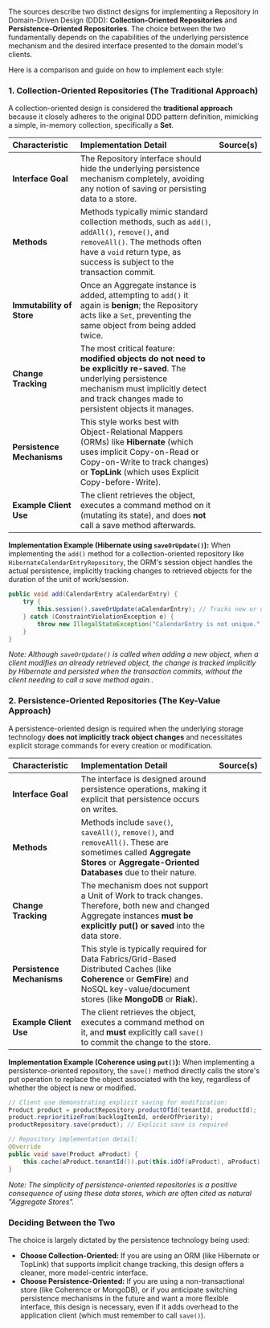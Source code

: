 The sources describe two distinct designs for implementing a Repository in Domain-Driven Design (DDD): **Collection-Oriented Repositories** and **Persistence-Oriented Repositories**. The choice between the two fundamentally depends on the capabilities of the underlying persistence mechanism and the desired interface presented to the domain model's clients.

Here is a comparison and guide on how to implement each style:

### 1. Collection-Oriented Repositories (The Traditional Approach)

A collection-oriented design is considered the **traditional approach** because it closely adheres to the original DDD pattern definition, mimicking a simple, in-memory collection, specifically a **Set**.

| Characteristic | Implementation Detail | Source(s) |
| :--- | :--- | :--- |
| **Interface Goal** | The Repository interface should hide the underlying persistence mechanism completely, avoiding any notion of saving or persisting data to a store. | |
| **Methods** | Methods typically mimic standard collection methods, such as `add()`, `addAll()`, `remove()`, and `removeAll()`. The methods often have a `void` return type, as success is subject to the transaction commit. | |
| **Immutability of Store** | Once an Aggregate instance is added, attempting to `add()` it again is **benign**; the Repository acts like a `Set`, preventing the same object from being added twice. | |
| **Change Tracking** | The most critical feature: **modified objects do not need to be explicitly re-saved**. The underlying persistence mechanism must implicitly detect and track changes made to persistent objects it manages. | |
| **Persistence Mechanisms** | This style works best with Object-Relational Mappers (ORMs) like **Hibernate** (which uses implicit Copy-on-Read or Copy-on-Write to track changes) or **TopLink** (which uses Explicit Copy-before-Write). | |
| **Example Client Use** | The client retrieves the object, executes a command method on it (mutating its state), and does **not** call a save method afterwards. | |

**Implementation Example (Hibernate using `saveOrUpdate()`):**
When implementing the `add()` method for a collection-oriented repository like `HibernateCalendarEntryRepository`, the ORM's session object handles the actual persistence, implicitly tracking changes to retrieved objects for the duration of the unit of work/session.

```java
public void add(CalendarEntry aCalendarEntry) {
    try {
        this.session().saveOrUpdate(aCalendarEntry); // Tracks new or updated instances
    } catch (ConstraintViolationException e) {
        throw new IllegalStateException("CalendarEntry is not unique.", e);
    }
}
```
*Note: Although `saveOrUpdate()` is called when adding a new object, when a client modifies an already retrieved object, the change is tracked implicitly by Hibernate and persisted when the transaction commits, without the client needing to call a save method again.*.

### 2. Persistence-Oriented Repositories (The Key-Value Approach)

A persistence-oriented design is required when the underlying storage technology **does not implicitly track object changes** and necessitates explicit storage commands for every creation or modification.

| Characteristic | Implementation Detail | Source(s) |
| :--- | :--- | :--- |
| **Interface Goal** | The interface is designed around persistence operations, making it explicit that persistence occurs on writes. | |
| **Methods** | Methods include `save()`, `saveAll()`, `remove()`, and `removeAll()`. These are sometimes called **Aggregate Stores** or **Aggregate-Oriented Databases** due to their nature. | |
| **Change Tracking** | The mechanism does not support a Unit of Work to track changes. Therefore, both new and changed Aggregate instances **must be explicitly put() or saved** into the data store. | |
| **Persistence Mechanisms** | This style is typically required for Data Fabrics/Grid-Based Distributed Caches (like **Coherence** or **GemFire**) and NoSQL key-value/document stores (like **MongoDB** or **Riak**). | |
| **Example Client Use** | The client retrieves the object, executes a command method on it, and **must** explicitly call `save()` to commit the change to the store. | |

**Implementation Example (Coherence using `put()`):**
When implementing a persistence-oriented repository, the `save()` method directly calls the store's put operation to replace the object associated with the key, regardless of whether the object is new or modified.

```java
// Client use demonstrating explicit saving for modification:
Product product = productRepository.productOfId(tenantId, productId);
product.reprioritizeFrom(backlogItemId, orderOfPriority);
productRepository.save(product); // Explicit save is required

// Repository implementation detail:
@Override
public void save(Product aProduct) {
    this.cache(aProduct.tenantId()).put(this.idOf(aProduct), aProduct);
}
```
*Note: The simplicity of persistence-oriented repositories is a positive consequence of using these data stores, which are often cited as natural "Aggregate Stores".*

### Deciding Between the Two

The choice is largely dictated by the persistence technology being used:

*   **Choose Collection-Oriented:** If you are using an ORM (like Hibernate or TopLink) that supports implicit change tracking, this design offers a cleaner, more model-centric interface.
*   **Choose Persistence-Oriented:** If you are using a non-transactional store (like Coherence or MongoDB), or if you anticipate switching persistence mechanisms in the future and want a more flexible interface, this design is necessary, even if it adds overhead to the application client (which must remember to call `save()`).
